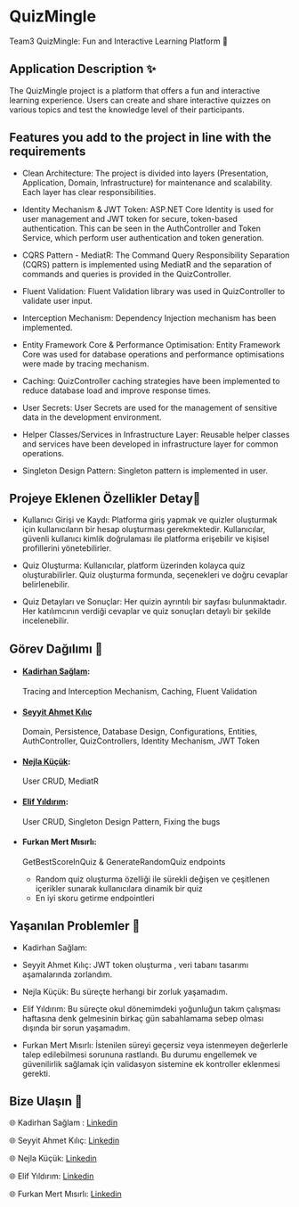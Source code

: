 # QuizMingle 

 Team3 QuizMingle: Fun and Interactive Learning Platform 🌟

## Application Description ✨

The QuizMingle project is a platform that offers a fun and interactive learning experience. Users can create and share interactive quizzes on various topics and test the knowledge level of their participants.

## Features you add to the project in line with the requirements 

- Clean Architecture: The project is divided into layers (Presentation, Application, Domain, Infrastructure) for maintenance and scalability. Each layer has clear responsibilities.

- Identity Mechanism & JWT Token: ASP.NET Core Identity is used for user management and JWT token for secure, token-based authentication. This can be seen in the AuthController and Token Service, which perform user authentication and token generation.

- CQRS Pattern - MediatR: The Command Query Responsibility Separation (CQRS) pattern is implemented using MediatR and the separation of commands and queries is provided in the QuizController.

- Fluent Validation: Fluent Validation library was used in QuizController to validate user input.

- Interception Mechanism: Dependency Injection mechanism has been implemented.

- Entity Framework Core & Performance Optimisation: Entity Framework Core was used for database operations and performance optimisations were made by tracing mechanism.

- Caching: QuizController caching strategies have been implemented to reduce database load and improve response times.

- User Secrets: User Secrets are used for the management of sensitive data in the development environment.

- Helper Classes/Services in Infrastructure Layer: Reusable helper classes and services have been developed in infrastructure layer for common operations.

- Singleton Design Pattern: Singleton pattern is implemented in user.


##  Projeye Eklenen Özellikler Detay📍

- Kullanıcı Girişi ve Kaydı:
Platforma giriş yapmak ve quizler oluşturmak için kullanıcıların bir hesap oluşturması gerekmektedir. Kullanıcılar, güvenli kullanıcı kimlik doğrulaması ile platforma erişebilir ve kişisel profillerini yönetebilirler.

- Quiz Oluşturma:
Kullanıcılar, platform üzerinden kolayca quiz oluşturabilirler. Quiz oluşturma formunda, seçenekleri ve doğru cevaplar belirlenebilir.

- Quiz Detayları ve Sonuçlar:
Her quizin ayrıntılı bir sayfası bulunmaktadır. Her katılımcının verdiği cevaplar ve quiz sonuçları detaylı bir şekilde incelenebilir.

##  Görev Dağılımı 📌

- #### [Kadirhan Sağlam](https://github.com/kadirhan54):
    Tracing and Interception Mechanism, Caching, Fluent Validation

- #### [Seyyit Ahmet Kılıç](https://github.com/sahmett)
    Domain, Persistence,  Database Design, Configurations, Entities, AuthController, QuizControllers, Identity Mechanism, JWT Token

- #### [Nejla Küçük](https://github.com/nkucukk):
    User CRUD, MediatR 
- #### [Elif Yıldırım](https://github.com/elif-ux):
    User CRUD, Singleton Design Pattern, Fixing the bugs
- #### Furkan Mert Mısırlı:
  GetBestScoreInQuiz & GenerateRandomQuiz endpoints
  - Random quiz oluşturma özelliği ile sürekli değişen ve çeşitlenen içerikler sunarak kullanıcılara dinamik bir quiz
  - En iyi skoru getirme endpointleri
    
##  Yaşanılan Problemler 📛
- Kadirhan Sağlam:

- Seyyit Ahmet Kılıç:
   JWT token oluşturma , veri tabanı tasarımı aşamalarında zorlandım.

- Nejla Küçük:
    Bu süreçte herhangi bir zorluk yaşamadım.
  
- Elif Yıldırım:
    Bu süreçte okul dönemimdeki yoğunluğun takım çalışması haftasına denk gelmesinin birkaç gün sabahlamama sebep olması dışında bir sorun yaşamadım. 

- Furkan Mert Mısırlı:
  İstenilen süreyi geçersiz veya istenmeyen değerlerle talep edilebilmesi sorununa rastlandı. Bu durumu engellemek ve güvenilirlik sağlamak için validasyon sistemine ek kontroller eklenmesi gerekti.

##  Bize Ulaşın 🚨

🌐 Kadirhan Sağlam : [Linkedin](https://tr.linkedin.com/in/kadirhansaglam)

🌐 Seyyit Ahmet Kılıç: [Linkedin](https://tr.linkedin.com/in/seyyit-ahmet-kilic)

🌐 Nejla Küçük: [Linkedin](https://tr.linkedin.com/in/nkucuk)

🌐 Elif Yıldırım: [Linkedin](https://tr.linkedin.com/in/elif-y%C4%B1ld%C4%B1r%C4%B1m-4a1373203)

🌐 Furkan Mert Mısırlı: [Linkedin](https://www.linkedin.com/in/furkan-mert-m%C4%B1s%C4%B1rl%C4%B1/)

